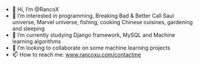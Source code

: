 - 👋 Hi, I’m @RancoX
- 👀 I’m interested in programming, Breaking Bad & Better Call Saul universe, Marvel universe, fishing, cooking Chinese cuisines, gardening and sleeping
- 🌱 I’m currently studying Django framework, MySQL and Machine learning algorithms
- 💞️ I’m looking to collaborate on some machine learning projects
- 📫 How to reach me: www.rancoxu.com/contactme

<!---
RancoX/RancoX is a ✨ special ✨ repository because its `README.md` (this file) appears on your GitHub profile.
You can click the Preview link to take a look at your changes.
--->
